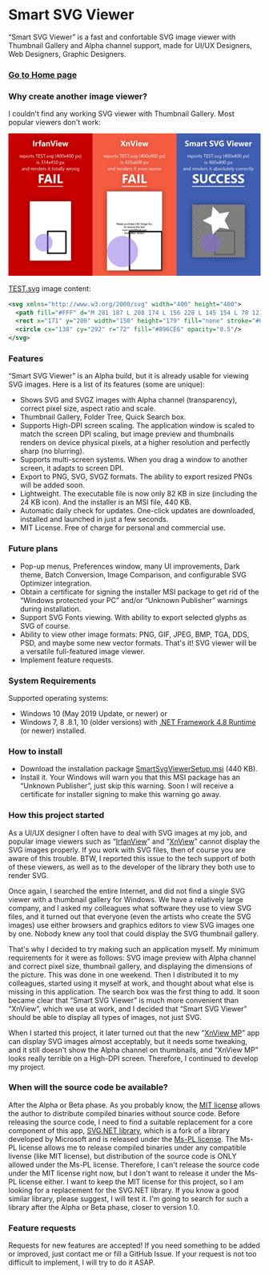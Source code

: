 # Smart SVG Viewer
“Smart SVG Viewer” is a fast and confortable SVG image viewer with Thumbnail Gallery and Alpha channel support, made for UI/UX Designers, Web Designers, Graphic Designers.
### [Go to Home page](https://sla80.github.io/SmartSvgViewer/)

### Why create another image viewer?
I couldn't find any working SVG viewer with Thumbnail Gallery. Most popular viewers don't work:

![Smart SVG Viewer vs Popular image viewers](https://github.com/sla80/SmartSvgViewer/blob/master/docs/images/comparison.png?raw=true)

[TEST.svg](https://github.com/sla80/SmartSvgViewer/blob/master/docs/images/TEST.svg) image content:
```xml
<svg xmlns="http://www.w3.org/2000/svg" width="400" height="400">
  <path fill="#FFF" d="M 281 187 L 208 174 L 156 228 L 145 154 L 78 121 L 145 88 L 156 14 L 208 67 L 281 55 L 246 121 Z"/>
  <rect x="171" y="200" width="150" height="179" fill="none" stroke="#000" stroke-width="10" stroke-opacity="0.25" vector-effect="non-scaling-stroke"/>
  <circle cx="138" cy="292" r="72" fill="#896CE6" opacity="0.5"/>
</svg>
```

### Features
“Smart SVG Viewer” is an Alpha build, but it is already usable for viewing SVG images. Here is a list of its features (some are unique):
- Shows SVG and SVGZ images with Alpha channel (transparency), correct pixel size, aspect ratio and scale.
- Thumbnail Gallery, Folder Tree, Quick Search box.
- Supports High-DPI screen scaling. The application window is scaled to match the screen DPI scaling, but image preview and thumbnails renders on device physical pixels, at a higher resolution and perfectly sharp (no blurring).
- Supports multi-screen systems. When you drag a window to another screen, it adapts to screen DPI.
- Export to PNG, SVG, SVGZ formats. The ability to export resized PNGs will be added soon.
- Lightweight. The executable file is now only 82 KB in size (including the 24 KB icon). And the installer is an MSI file, 440 KB.
- Automatic daily check for updates. One-click updates are downloaded, installed and launched in just a few seconds.
- MIT License. Free of charge for personal and commercial use.
### Future plans
- Pop-up menus, Preferences window, many UI improvements, Dark theme, Batch Conversion, Image Comparison, and configurable SVG Optimizer integration.
- Obtain a certificate for signing the installer MSI package to get rid of the “Windows protected your PC” and/or “Unknown Publisher” warnings during installation.
- Support SVG Fonts viewing. With ability to export selected glyphs as SVG of course.
- Ability to view other image formats: PNG, GIF, JPEG, BMP, TGA, DDS, PSD, and maybe some new vector formats. That's it! SVG viewer will be a versatile full-featured image viewer.
- Implement feature requests.
### System Requirements
Supported operating systems:
- Windows 10 (May 2019 Update, or newer) or
- Windows 7, 8 .8.1, 10 (older versions) with [.NET Framework 4.8 Runtime](https://dotnet.microsoft.com/download/dotnet-framework) (or newer) installed.
### How to install
- Download the installation package [SmartSvgViewerSetup.msi](https://github.com/sla80/SmartSvgViewer/raw/master/SmartSvgViewerSetup.msi) (440 KB).
- Install it. Your Windows will warn you that this MSI package has an “Unknown Publisher”, just skip this warning. Soon I will receive a certificate for installer signing to make this warning go away.
### How this project started
As a UI/UX designer I often have to deal with SVG images at my job, and popular image viewers such as “[IrfanView](https://www.irfanview.com/)” and “[XnView](https://www.xnview.com/en/xnview/)” cannot display the SVG images properly. If you work with SVG files, then of course you are aware of this trouble. BTW, I reported this issue to the tech support of both of these viewers, as well as to the developer of the library they both use to render SVG.

Once again, I searched the entire Internet, and did not find a single SVG viewer with a thumbnail gallery for Windows. We have a relatively large company, and I asked my colleagues what software they use to view SVG files, and it turned out that everyone (even the artists who create the SVG images) use either browsers and graphics editors to view SVG images one by one. Nobody knew any tool that could display the SVG thumbnail gallery.

That's why I decided to try making such an application myself. My minimum requirements for it were as follows: SVG image preview with Alpha channel and correct pixel size, thumbnail gallery, and displaying the dimensions of the picture. This was done in one weekend. Then I distributed it to my colleagues, started using it myself at work, and thought about what else is missing in this application. The search box was the first thing to add. It soon became clear that “Smart SVG Viewer” is much more convenient than “XnView”, which we use at work, and I decided that “Smart SVG Viewer” should be able to display all types of images, not just SVG.

When I started this project, it later turned out that the new “[XnView MP](https://www.xnview.com/en/xnviewmp/)” app can display SVG images almost acceptably, but it needs some tweaking, and it still doesn't show the Alpha channel on thumbnails, and “XnView MP” looks really terrible on a High-DPI screen. Therefore, I continued to develop my project.
### When will the source code be available?
After the Alpha or Beta phase. As you probably know, the [MIT license](https://raw.githubusercontent.com/sla80/SmartSvgViewer/master/LICENSE) allows the author to distribute compiled binaries without source code. Before releasing the source code, I need to find a suitable replacement for a core component of this app, [SVG.NET library](https://github.com/vvvv/SVG), which is a fork of a library developed by Microsoft and is released under the [Ms-PL license](https://raw.githubusercontent.com/vvvv/SVG/master/license.txt). The Ms-PL license allows me to release compiled binaries under any compatible livense (like MIT license), but distribution of the source code is ONLY allowed under the Ms-PL license. Therefore, I can't release the source code under the MIT license right now, but I don't want to release it under the Ms-PL license either. I want to keep the MIT license for this project, so I am looking for a replacement for the SVG.NET library. If you know a good similar library, please suggest, I will test it. I'm going to search for such a library after the Alpha or Beta phase, closer to version 1.0.
### Feature requests
Requests for new features are accepted! If you need something to be added or improved, just contact me or fill a GitHub Issue. If your request is not too difficult to implement, I will try to do it ASAP.
